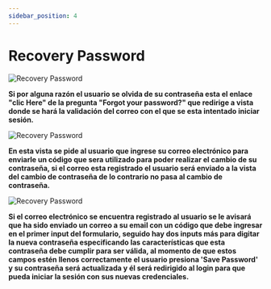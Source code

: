 ```yaml
---
sidebar_position: 4
---
```


# Recovery Password

![Recovery Password](/img/store-usuario/recovery-1.png )

**Si por alguna razón el usuario se olvida de su contraseña esta el enlace "clic Here" de la pregunta "Forgot your password?" que redirige a vista donde se hará la validación del correo con el que se esta intentado iniciar sesión.**

![Recovery Password](/img/store-usuario/recovery-2.png )

**En esta vista se pide al usuario que ingrese su correo electrónico para enviarle un código que sera utilizado para poder realizar el cambio de su contraseña\, si el correo esta registrado el usuario será enviado a la vista del cambio de contraseña de lo contrario no pasa al cambio de contraseña.**

![Recovery Password](/img/store-usuario/recovery-3.png )

**Si el correo electrónico se encuentra registrado al usuario se le avisará que ha sido enviado un correo a su email con un código que debe ingresar en el primer input del formulario\, seguido hay dos inputs más para digitar la nueva contraseña especificando las características que esta contraseña debe cumplir para ser válida\, al momento de que estos campos estén llenos correctamente el usuario presiona 'Save Password' y su contraseña será actualizada y él será redirigido al login para que pueda iniciar la sesión con sus nuevas credenciales.**
